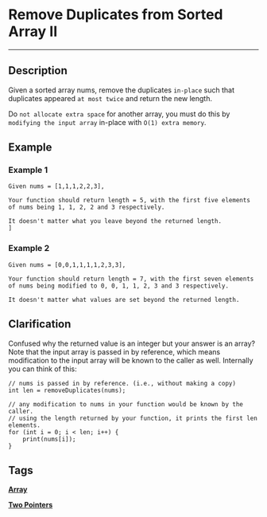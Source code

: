 # Remove Duplicates from Sorted Array II
-----
## Description
Given a sorted array nums, remove the duplicates ```in-place``` such that duplicates appeared ```at most twice``` and return the new length.

Do ```not allocate extra space``` for another array, you must do this by ```modifying the input array``` in-place with ```O(1) extra memory```.

## Example
### Example 1
```
Given nums = [1,1,1,2,2,3],

Your function should return length = 5, with the first five elements of nums being 1, 1, 2, 2 and 3 respectively.

It doesn't matter what you leave beyond the returned length.
]
```

### Example 2
```
Given nums = [0,0,1,1,1,1,2,3,3],

Your function should return length = 7, with the first seven elements of nums being modified to 0, 0, 1, 1, 2, 3 and 3 respectively.

It doesn't matter what values are set beyond the returned length.
```

## Clarification
Confused why the returned value is an integer but your answer is an array?
Note that the input array is passed in by reference, which means modification to the input array will be known to the caller as well.
Internally you can think of this:
```
// nums is passed in by reference. (i.e., without making a copy)
int len = removeDuplicates(nums);

// any modification to nums in your function would be known by the caller.
// using the length returned by your function, it prints the first len elements.
for (int i = 0; i < len; i++) {
    print(nums[i]);
}
```

## Tags
**[Array](https://leetcode.com/tag/array/)**

**[Two Pointers](https://leetcode.com/tag/two-pointers/)**
